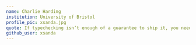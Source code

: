 ```yaml
---
name: Charlie Harding
institution: University of Bristol
profile_pic: xsanda.jpg
quote: If typechecking isn’t enough of a guarantee to ship it, you need a better type system.
github_user: xsanda
---
```


